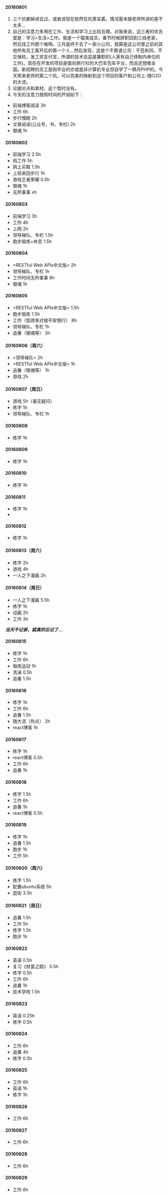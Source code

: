 

#### 20160801
1. 三个坑都掉进去过，或者说现在依然在坑里呆着。情况基本跟老师所讲的差不太多...
2. 自己的注意力多用在工作、生活和学习上比较合理。对我来说，这三者的优先度是：学习>生活>工作。我是一个猿类成员，春节时候辞职回到三线老家，然后找工作那个难啊。三月底终于去了一家小公司，我算是这公司里之前的其他所有员工离开后的第一个人...然后发现，这是个不靠谱公司：不签和同，不交保险，发工资支付宝，所谓的技术总监是兼职的(人家有自己体制内单位的工作)。现在在开发的项目是面向旅行社的大巴车包车平台，而且还想推全国。新招聘的员工是刚毕业的亦或是非计算机专业但自学了一俩月PHP的。今天笑来老师的第二个坑，可以完美的映射到这个项目的客户和公司上-随O2O的大流。
3. 论据论点和素材，这个暂时没有。
4. 今天的注意力按照时间的开销如下：

* 前端博客阅读 3h
* 工作 6h
* 步行慢跑 2h
* 文章阅读(公众号，书，专栏) 2h
* 银魂 1h


#### 20160802
* 前端学习 2.5h
* 纯工作 5h
* 网上买鞋 1.5h
* 上班来回步行 1h
* 游戏王者荣耀 0.5h
* 银魂 1h
* 无所事事 xh


#### 20160803
* 前端学习 3h
* 工作 4h
* 上网 2h
* 领导梯队、专栏 1.5h
* 跑步锻炼+休息 1.5h


#### 20160804
* <RESTful Web APIs中文版> 2h
* 领导梯队、专栏 1h
* 工作时间无所事事 8h
* 银魂 1h

#### 20160805
* <RESTful Web APIs中文版> 1.5h
* 跑步锻炼 1.5h
* 工作（低效率对接平安银行） 8h
* 领导梯队、专栏 1h
* 追番（银魂等） 3h

#### 20160806（周六）
* <领导梯队> 2h
* <RESTful Web APIs中文版> 1h
* 追番（银魂等） 1h
* 游戏 2h

#### 20160807（周日）
* 游戏 5h（毫无疑问）
* 练字 1h
* 领导梯队、专栏 1h

#### 20160808
* 练字 1h

#### 20160809
* 练字 1h

#### 20160810
* 练字 1h

#### 20160811
* 练字 1h
* 
#### 20160812
* 练字 1h

#### 20160813（周六）
* 练字 2h
* 游戏 4h
* 一人之下漫画 2h

#### 20160814（周日）
* 一人之下漫画 5.5h
* 练字 1h
* 动画 2h
* 工作 3h


***当天不记录，就真的忘记了...***

#### 20160815
* 练字 1h
* 工作 6h
* 锻炼运动 1h
* 洗澡 0.5h
* 追番 1.5h

#### 20160816
* 练字 1h
* 工作 6h
* 追番 1.5h
* 随大流（热点） 2h
* react博客 1h

#### 20160817
* 练字 1h
* react博客 0.5h
* 工作 6h
* 追番 1h

#### 20160818
* 练字 1.5h
* 工作 6h
* 追番 1h
* react博客 0.5h


#### 20160819
* 练字 1h
* 追番 1.5h
* 跑步 1h
* 工作 5h

#### 20160820（周六）
* 练字 1.5h
* 配置ubuntu系统 5h
* 逛街 3.5h


#### 20160821（周日）
* 追番 1.5h
* 工作 5h
* 练字 1.5h
* 跑步 1h


#### 20160822
* 英语 0.5h
* 复习《财富之路》 0.5h
* 练字 0.5h
* 工作 6h
* 追番 1h
* 技术学校 1.5h


#### 20160823
* 英语 0.25h
* 练字 0.5h

#### 20160824
* 工作 6h
* 追番 4h
* 练字 0.5h

#### 20160825
* 工作 6h
* 英语 1h
* 练字 1h

#### 20160826
* 工作 6h

#### 20160827
* 工作 6h


#### 20160828
* 工作 6h


#### 20160829
* 工作 6h

